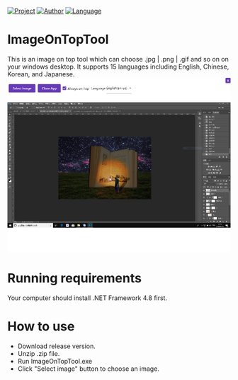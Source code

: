 [![Project](https://img.shields.io/badge/Project-ImageOnTopTool-%23ff69b4)](https://github.com/Gioone/ImageOnTopTool) [![Author](https://img.shields.io/badge/Author-Gioone-blue)]() [![Language](https://img.shields.io/badge/Language-C%23-blueviolet)]()
# ImageOnTopTool
This is an image on top tool which can choose .jpg | .png | .gif and so on on your windows desktop. It supports 15 languages including English, Chinese, Korean, and Japanese.
![image](https://github.com/Gioone/ImageOnTopTool/blob/master/ImageOnTopTool/ProjectImage/ProjectImage.png)

# Running requirements
Your computer should install .NET Framework 4.8 first.

# How to use
* Download release version.
* Unzip .zip file.
* Run ImageOnTopTool.exe
* Click "Select image" button to choose an image.
